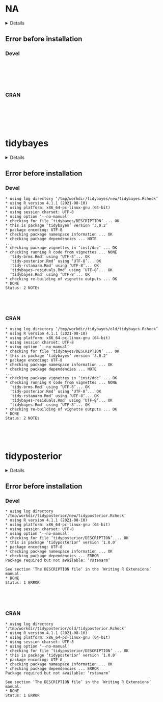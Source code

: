 # NA

<details>

* Version: NA
* GitHub: NA
* Source code: https://github.com/cran/NA
* Number of recursive dependencies: 0

Run `cloud_details(, "NA")` for more info

</details>

## Error before installation

### Devel

```






```
### CRAN

```






```
# tidybayes

<details>

* Version: 3.0.2
* GitHub: https://github.com/mjskay/tidybayes
* Source code: https://github.com/cran/tidybayes
* Date/Publication: 2022-01-05 06:10:02 UTC
* Number of recursive dependencies: 206

Run `cloud_details(, "tidybayes")` for more info

</details>

## Error before installation

### Devel

```
* using log directory ‘/tmp/workdir/tidybayes/new/tidybayes.Rcheck’
* using R version 4.1.1 (2021-08-10)
* using platform: x86_64-pc-linux-gnu (64-bit)
* using session charset: UTF-8
* using option ‘--no-manual’
* checking for file ‘tidybayes/DESCRIPTION’ ... OK
* this is package ‘tidybayes’ version ‘3.0.2’
* package encoding: UTF-8
* checking package namespace information ... OK
* checking package dependencies ... NOTE
...
* checking package vignettes in ‘inst/doc’ ... OK
* checking running R code from vignettes ... NONE
  ‘tidy-brms.Rmd’ using ‘UTF-8’... OK
  ‘tidy-posterior.Rmd’ using ‘UTF-8’... OK
  ‘tidy-rstanarm.Rmd’ using ‘UTF-8’... OK
  ‘tidybayes-residuals.Rmd’ using ‘UTF-8’... OK
  ‘tidybayes.Rmd’ using ‘UTF-8’... OK
* checking re-building of vignette outputs ... OK
* DONE
Status: 2 NOTEs





```
### CRAN

```
* using log directory ‘/tmp/workdir/tidybayes/old/tidybayes.Rcheck’
* using R version 4.1.1 (2021-08-10)
* using platform: x86_64-pc-linux-gnu (64-bit)
* using session charset: UTF-8
* using option ‘--no-manual’
* checking for file ‘tidybayes/DESCRIPTION’ ... OK
* this is package ‘tidybayes’ version ‘3.0.2’
* package encoding: UTF-8
* checking package namespace information ... OK
* checking package dependencies ... NOTE
...
* checking package vignettes in ‘inst/doc’ ... OK
* checking running R code from vignettes ... NONE
  ‘tidy-brms.Rmd’ using ‘UTF-8’... OK
  ‘tidy-posterior.Rmd’ using ‘UTF-8’... OK
  ‘tidy-rstanarm.Rmd’ using ‘UTF-8’... OK
  ‘tidybayes-residuals.Rmd’ using ‘UTF-8’... OK
  ‘tidybayes.Rmd’ using ‘UTF-8’... OK
* checking re-building of vignette outputs ... OK
* DONE
Status: 2 NOTEs





```
# tidyposterior

<details>

* Version: 1.0.0
* GitHub: https://github.com/tidymodels/tidyposterior
* Source code: https://github.com/cran/tidyposterior
* Date/Publication: 2022-06-23 20:20:02 UTC
* Number of recursive dependencies: 170

Run `cloud_details(, "tidyposterior")` for more info

</details>

## Error before installation

### Devel

```
* using log directory ‘/tmp/workdir/tidyposterior/new/tidyposterior.Rcheck’
* using R version 4.1.1 (2021-08-10)
* using platform: x86_64-pc-linux-gnu (64-bit)
* using session charset: UTF-8
* using option ‘--no-manual’
* checking for file ‘tidyposterior/DESCRIPTION’ ... OK
* this is package ‘tidyposterior’ version ‘1.0.0’
* package encoding: UTF-8
* checking package namespace information ... OK
* checking package dependencies ... ERROR
Package required but not available: ‘rstanarm’

See section ‘The DESCRIPTION file’ in the ‘Writing R Extensions’
manual.
* DONE
Status: 1 ERROR





```
### CRAN

```
* using log directory ‘/tmp/workdir/tidyposterior/old/tidyposterior.Rcheck’
* using R version 4.1.1 (2021-08-10)
* using platform: x86_64-pc-linux-gnu (64-bit)
* using session charset: UTF-8
* using option ‘--no-manual’
* checking for file ‘tidyposterior/DESCRIPTION’ ... OK
* this is package ‘tidyposterior’ version ‘1.0.0’
* package encoding: UTF-8
* checking package namespace information ... OK
* checking package dependencies ... ERROR
Package required but not available: ‘rstanarm’

See section ‘The DESCRIPTION file’ in the ‘Writing R Extensions’
manual.
* DONE
Status: 1 ERROR





```
